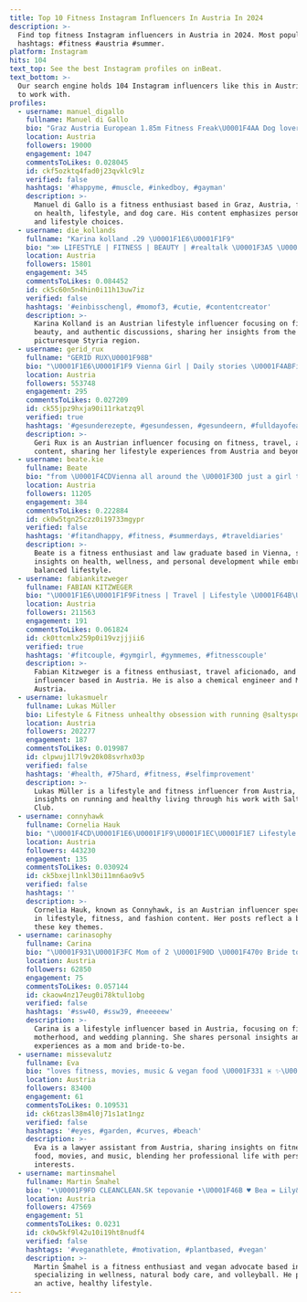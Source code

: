 ```yaml
---
title: Top 10 Fitness Instagram Influencers In Austria In 2024
description: >-
  Find top fitness Instagram influencers in Austria in 2024. Most popular
  hashtags: #fitness #austria #summer.
platform: Instagram
hits: 104
text_top: See the best Instagram profiles on inBeat.
text_bottom: >-
  Our search engine holds 104 Instagram influencers like this in Austria for you
  to work with.
profiles:
  - username: manuel_digallo
    fullname: Manuel di Gallo
    bio: "Graz Austria European 1.85m Fitness Freak\U0001F4AA Dog lover\U0001F415 ~~~~~MyLiFeMyRuLeS~~~~~ Come in and find out ~~~~~~love it or leave it~~~"
    location: Austria
    followers: 19000
    engagement: 1047
    commentsToLikes: 0.028045
    id: ckf5ozktq4fad0j23qvklc9lz
    verified: false
    hashtags: '#happyme, #muscle, #inkedboy, #gayman'
    description: >-
      Manuel di Gallo is a fitness enthusiast based in Graz, Austria, focusing
      on health, lifestyle, and dog care. His content emphasizes personal rules
      and lifestyle choices.
  - username: die_kollands
    fullname: "Karina kolland .29 \U0001F1E6\U0001F1F9"
    bio: "⋙ LIFESTYLE | FITNESS | BEAUTY | #realtalk \U0001F3A5 \U0001F4CD Österreich - In der schönen Steiermark \U0001F4E9 Karina-kolland@gmx.at \U0001F4FA Dauerwerbesendung"
    location: Austria
    followers: 15801
    engagement: 345
    commentsToLikes: 0.084452
    id: ck5c60n5n4hin0i11h13uw7iz
    verified: false
    hashtags: '#einbisschengl, #momof3, #cutie, #contentcreator'
    description: >-
      Karina Kolland is an Austrian lifestyle influencer focusing on fitness,
      beauty, and authentic discussions, sharing her insights from the
      picturesque Styria region.
  - username: gerid_rux
    fullname: "GERID RUX\U0001F98B"
    bio: "\U0001F1E6\U0001F1F9 Vienna Girl | Daily stories \U0001F4ABFitness | Motivation | Balance | Recipes \U0001F493Owner of @giconic.de"
    location: Austria
    followers: 553748
    engagement: 295
    commentsToLikes: 0.027209
    id: ck55jpz9hxja90i11rkatzq9l
    verified: true
    hashtags: '#gesunderezepte, #gesundessen, #gesundeern, #fulldayofeating'
    description: >-
      Geri Rux is an Austrian influencer focusing on fitness, travel, and food
      content, sharing her lifestyle experiences from Austria and beyond.
  - username: beate.kie
    fullname: Beate
    bio: "from \U0001F4CDVienna all around the \U0001F30D just a girl trying to live her best life ✨️ law \U0001F393 • fitness \U0001F3CB\U0001F3FC‍♀️• mindset \U0001F331"
    location: Austria
    followers: 11205
    engagement: 384
    commentsToLikes: 0.222884
    id: ck0w5tgn25czz0i19733mgypr
    verified: false
    hashtags: '#fitandhappy, #fitness, #summerdays, #traveldiaries'
    description: >-
      Beate is a fitness enthusiast and law graduate based in Vienna, sharing
      insights on health, wellness, and personal development while embracing a
      balanced lifestyle.
  - username: fabiankitzweger
    fullname: FABIAN KITZWEGER
    bio: "\U0001F1E6\U0001F1F9Fitness | Travel | Lifestyle \U0001F64B\U0001F3FB‍♂️Chemical Engineer | Mister Austria"
    location: Austria
    followers: 211563
    engagement: 191
    commentsToLikes: 0.061824
    id: ck0ttcmlx259p0i19vzjjjii6
    verified: true
    hashtags: '#fitcouple, #gymgirl, #gymmemes, #fitnesscouple'
    description: >-
      Fabian Kitzweger is a fitness enthusiast, travel aficionado, and lifestyle
      influencer based in Austria. He is also a chemical engineer and Mister
      Austria.
  - username: lukasmuelr
    fullname: Lukas Müller
    bio: Lifestyle & Fitness unhealthy obsession with running @saltysportsclub
    location: Austria
    followers: 202277
    engagement: 187
    commentsToLikes: 0.019987
    id: clpwuj1l7l9v20k08svrhx03p
    verified: false
    hashtags: '#health, #75hard, #fitness, #selfimprovement'
    description: >-
      Lukas Müller is a lifestyle and fitness influencer from Austria, sharing
      insights on running and healthy living through his work with Salt Sports
      Club.
  - username: connyhawk
    fullname: Cornelia Hauk
    bio: "\U0001F4CD\U0001F1E6\U0001F1F9\U0001F1EC\U0001F1E7 Lifestyle | Fitness | Fashion \U0001F495 ✉️ chawkmanagement@gmail.com"
    location: Austria
    followers: 443230
    engagement: 135
    commentsToLikes: 0.030924
    id: ck5bxejl1nkl30i11mn6ao9v5
    verified: false
    hashtags: ''
    description: >-
      Cornelia Hauk, known as Connyhawk, is an Austrian influencer specializing
      in lifestyle, fitness, and fashion content. Her posts reflect a blend of
      these key themes.
  - username: carinasophy
    fullname: Carina
    bio: "\U0001F931\U0001F3FC Mom of 2 \U0001F90D \U0001F470‍♀️ Bride to be \U0001F48D \U0001F4AA\U0001F3FC fitness • lifestyle • momlife \U0001F1E6\U0001F1F9 Austria\U0001F4CDLeoben \U0001F48C carina.sophy@gmx.at"
    location: Austria
    followers: 62850
    engagement: 75
    commentsToLikes: 0.057144
    id: ckaow4nz17eug0i78ktul1obg
    verified: false
    hashtags: '#ssw40, #ssw39, #neeeeew'
    description: >-
      Carina is a lifestyle influencer based in Austria, focusing on fitness,
      motherhood, and wedding planning. She shares personal insights and
      experiences as a mom and bride-to-be.
  - username: missevalutz
    fullname: Eva
    bio: "loves fitness, movies, music & vegan food \U0001F331 ♓️ ✨\U0001F90D\U0001F9FF\U0001F4CDAustria, Linz \U0001F4DA⚖️\U0001F469‍\U0001F4BB lawyer assistant"
    location: Austria
    followers: 83400
    engagement: 61
    commentsToLikes: 0.109531
    id: ck6tzasl38m4l0j71s1at1ngz
    verified: false
    hashtags: '#eyes, #garden, #curves, #beach'
    description: >-
      Eva is a lawyer assistant from Austria, sharing insights on fitness, vegan
      food, movies, and music, blending her professional life with personal
      interests.
  - username: martinsmahel
    fullname: Martin Šmahel
    bio: "•\U0001F9FD CLEANCLEAN.SK tepovanie •\U0001F46B ♥️ Bea = Lily&Mia&Ema \U0001F471\U0001F3FC‍♀️\U0001F467\U0001F3FC\U0001F476\U0001F3FC •\U0001F4AF%natural\U0001F1F8\U0001F1F0body •\U0001F3D0 volleyball&\U0001F4AAfitness\U0001FA82 •\U0001F3CD Yamaha FJR •\U0001F9CD‍♂️191cm 91kg 41yo •\U0001F331fit #vegan"
    location: Austria
    followers: 47569
    engagement: 51
    commentsToLikes: 0.0231
    id: ck0w5kf9l42u10i19ht8nudf4
    verified: false
    hashtags: '#veganathlete, #motivation, #plantbased, #vegan'
    description: >-
      Martin Šmahel is a fitness enthusiast and vegan advocate based in Austria,
      specializing in wellness, natural body care, and volleyball. He promotes
      an active, healthy lifestyle.
---
```


